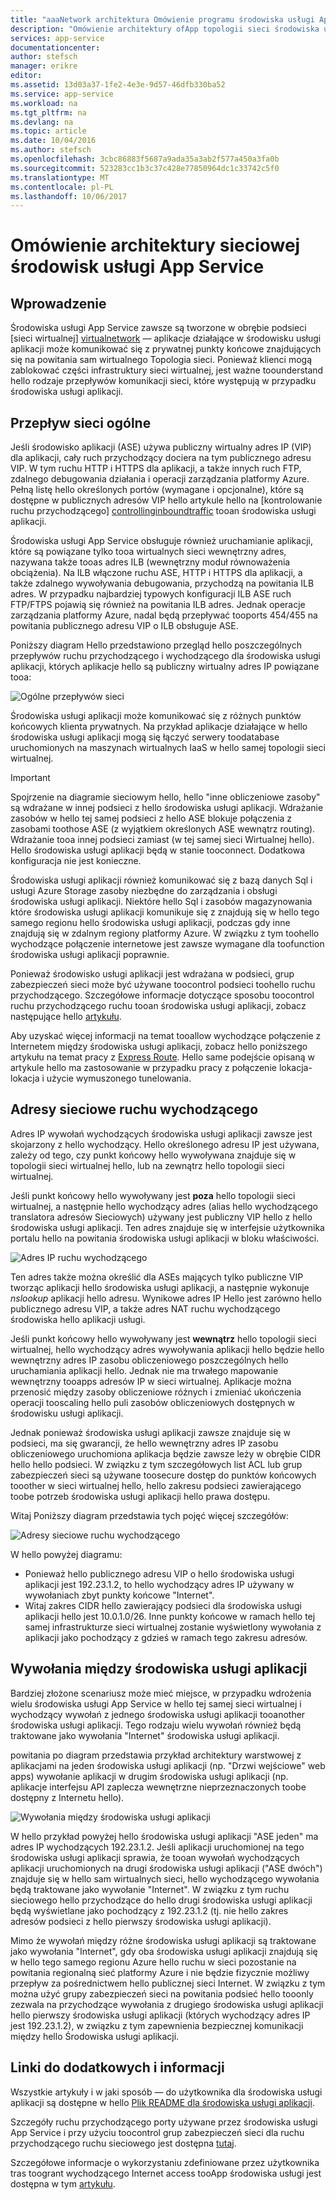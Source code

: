```yaml
---
title: "aaaNetwork architektura Omówienie programu środowiska usługi App Service"
description: "Omówienie architektury ofApp topologii sieci środowiska usługi."
services: app-service
documentationcenter: 
author: stefsch
manager: erikre
editor: 
ms.assetid: 13d03a37-1fe2-4e3e-9d57-46dfb330ba52
ms.service: app-service
ms.workload: na
ms.tgt_pltfrm: na
ms.devlang: na
ms.topic: article
ms.date: 10/04/2016
ms.author: stefsch
ms.openlocfilehash: 3cbc86883f5687a9ada35a3ab2f577a450a3fa0b
ms.sourcegitcommit: 523283cc1b3c37c428e77850964dc1c33742c5f0
ms.translationtype: MT
ms.contentlocale: pl-PL
ms.lasthandoff: 10/06/2017
---
```

# <a name="network-architecture-overview-of-app-service-environments"></a>Omówienie architektury sieciowej środowisk usługi App Service
## <a name="introduction"></a>Wprowadzenie
Środowiska usługi App Service zawsze są tworzone w obrębie podsieci [sieci wirtualnej] [ virtualnetwork] — aplikacje działające w środowisku usługi aplikacji może komunikować się z prywatnej punkty końcowe znajdujących się na powitania sam wirtualnego Topologia sieci.  Ponieważ klienci mogą zablokować części infrastruktury sieci wirtualnej, jest ważne toounderstand hello rodzaje przepływów komunikacji sieci, które występują w przypadku środowiska usługi aplikacji.

## <a name="general-network-flow"></a>Przepływ sieci ogólne
Jeśli środowisko aplikacji (ASE) używa publiczny wirtualny adres IP (VIP) dla aplikacji, cały ruch przychodzący dociera na tym publicznego adresu VIP.  W tym ruchu HTTP i HTTPS dla aplikacji, a także innych ruch FTP, zdalnego debugowania działania i operacji zarządzania platformy Azure.  Pełną listę hello określonych portów (wymagane i opcjonalne), które są dostępne w publicznych adresów VIP hello artykule hello na [kontrolowanie ruchu przychodzącego] [ controllinginboundtraffic] tooan środowiska usługi aplikacji. 

Środowiska usługi App Service obsługuje również uruchamianie aplikacji, które są powiązane tylko tooa wirtualnych sieci wewnętrzny adres, nazywana także tooas adres ILB (wewnętrzny moduł równoważenia obciążenia).  Na ILB włączone ruchu ASE, HTTP i HTTPS dla aplikacji, a także zdalnego wywoływania debugowania, przychodzą na powitania ILB adres.  W przypadku najbardziej typowych konfiguracji ILB ASE ruch FTP/FTPS pojawią się również na powitania ILB adres.  Jednak operacje zarządzania platformy Azure, nadal będą przepływać tooports 454/455 na powitania publicznego adresu VIP o ILB obsługuje ASE.

Poniższy diagram Hello przedstawiono przegląd hello poszczególnych przepływów ruchu przychodzącego i wychodzącego dla środowiska usługi aplikacji, których aplikacje hello są publiczny wirtualny adres IP powiązane tooa:

![Ogólne przepływów sieci][GeneralNetworkFlows]

Środowiska usługi aplikacji może komunikować się z różnych punktów końcowych klienta prywatnych.  Na przykład aplikacje działające w hello środowiska usługi aplikacji mogą się łączyć serwery toodatabase uruchomionych na maszynach wirtualnych IaaS w hello samej topologii sieci wirtualnej.

> [!IMPORTANT]
> Spojrzenie na diagramie sieciowym hello, hello "inne obliczeniowe zasoby" są wdrażane w innej podsieci z hello środowiska usługi aplikacji. Wdrażanie zasobów w hello tej samej podsieci z hello ASE blokuje połączenia z zasobami toothose ASE (z wyjątkiem określonych ASE wewnątrz routing). Wdrażanie tooa innej podsieci zamiast (w tej samej sieci Wirtualnej hello). Hello środowiska usługi aplikacji będą w stanie tooconnect. Dodatkowa konfiguracja nie jest konieczne.
> 
> 

Środowiska usługi aplikacji również komunikować się z bazą danych Sql i usługi Azure Storage zasoby niezbędne do zarządzania i obsługi środowiska usługi aplikacji.  Niektóre hello Sql i zasobów magazynowania które środowiska usługi aplikacji komunikuje się z znajdują się w hello tego samego regionu hello środowiska usługi aplikacji, podczas gdy inne znajdują się w zdalnym regiony platformy Azure.  W związku z tym toohello wychodzące połączenie internetowe jest zawsze wymagane dla toofunction środowiska usługi aplikacji poprawnie. 

Ponieważ środowisko usługi aplikacji jest wdrażana w podsieci, grup zabezpieczeń sieci może być używane toocontrol podsieci toohello ruchu przychodzącego.  Szczegółowe informacje dotyczące sposobu toocontrol ruchu przychodzącego ruchu tooan środowiska usługi aplikacji, zobacz następujące hello [artykułu][controllinginboundtraffic].

Aby uzyskać więcej informacji na temat tooallow wychodzące połączenie z Internetem między środowiska usługi aplikacji, zobacz hello poniższego artykułu na temat pracy z [Express Route][ExpressRoute].  Hello same podejście opisaną w artykule hello ma zastosowanie w przypadku pracy z połączenie lokacja-lokacja i użycie wymuszonego tunelowania.

## <a name="outbound-network-addresses"></a>Adresy sieciowe ruchu wychodzącego
Adres IP wywołań wychodzących środowiska usługi aplikacji zawsze jest skojarzony z hello wychodzący.  Hello określonego adresu IP jest używana, zależy od tego, czy punkt końcowy hello wywoływana znajduje się w topologii sieci wirtualnej hello, lub na zewnątrz hello topologii sieci wirtualnej.

Jeśli punkt końcowy hello wywoływany jest **poza** hello topologii sieci wirtualnej, a następnie hello wychodzący adres (alias hello wychodzącego translatora adresów Sieciowych) używany jest publiczny VIP hello z hello środowiska usługi aplikacji.  Ten adres znajduje się w interfejsie użytkownika portalu hello na powitania środowiska usługi aplikacji w bloku właściwości.

![Adres IP ruchu wychodzącego][OutboundIPAddress]

Ten adres także można określić dla ASEs mających tylko publiczne VIP tworząc aplikacji hello środowiska usługi aplikacji, a następnie wykonuje *nslookup* aplikacji hello adresu. Wynikowe adres IP Hello jest zarówno hello publicznego adresu VIP, a także adres NAT ruchu wychodzącego środowiska hello aplikacji usługi.

Jeśli punkt końcowy hello wywoływany jest **wewnątrz** hello topologii sieci wirtualnej, hello wychodzący adres wywoływania aplikacji hello będzie hello wewnętrzny adres IP zasobu obliczeniowego poszczególnych hello uruchamiania aplikacji hello.  Jednak nie ma trwałego mapowanie wewnętrzny tooapps adresów IP w sieci wirtualnej.  Aplikacje można przenosić między zasoby obliczeniowe różnych i zmieniać ukończenia operacji tooscaling hello puli zasobów obliczeniowych dostępnych w środowisku usługi aplikacji.

Jednak ponieważ środowiska usługi aplikacji zawsze znajduje się w podsieci, ma się gwarancji, że hello wewnętrzny adres IP zasobu obliczeniowego uruchomiona aplikacja będzie zawsze leży w obrębie CIDR hello hello podsieci.  W związku z tym szczegółowych list ACL lub grup zabezpieczeń sieci są używane toosecure dostęp do punktów końcowych tooother w sieci wirtualnej hello, hello zakresu podsieci zawierającego toobe potrzeb środowiska usługi aplikacji hello prawa dostępu.

Witaj Poniższy diagram przedstawia tych pojęć więcej szczegółów:

![Adresy sieciowe ruchu wychodzącego][OutboundNetworkAddresses]

W hello powyżej diagramu:

* Ponieważ hello publicznego adresu VIP o hello środowiska usługi aplikacji jest 192.23.1.2, to hello wychodzący adres IP używany w wywołaniach zbyt punkty końcowe "Internet".
* Witaj zakres CIDR hello zawierający podsieci dla środowiska usługi aplikacji hello jest 10.0.1.0/26.  Inne punkty końcowe w ramach hello tej samej infrastrukturze sieci wirtualnej zostanie wyświetlony wywołania z aplikacji jako pochodzący z gdzieś w ramach tego zakresu adresów.

## <a name="calls-between-app-service-environments"></a>Wywołania między środowiska usługi aplikacji
Bardziej złożone scenariusz może mieć miejsce, w przypadku wdrożenia wielu środowiska usługi App Service w hello tej samej sieci wirtualnej i wychodzący wywołań z jednego środowiska usługi aplikacji tooanother środowiska usługi aplikacji.  Tego rodzaju wielu wywołań również będą traktowane jako wywołania "Internet" środowiska usługi aplikacji.

powitania po diagram przedstawia przykład architektury warstwowej z aplikacjami na jeden środowiska usługi aplikacji (np. "Drzwi wejściowe" web apps) wywołanie aplikacji w drugim środowiska usługi aplikacji (np. aplikacje interfejsu API zaplecza wewnętrzne nieprzeznaczonych toobe dostępny z Internetu hello). 

![Wywołania między środowiska usługi aplikacji][CallsBetweenAppServiceEnvironments] 

W hello przykład powyżej hello środowiska usługi aplikacji "ASE jeden" ma adres IP wychodzących 192.23.1.2.  Jeśli aplikacji uruchomionej na tego środowiska usługi aplikacji sprawia, że tooan wywołań wychodzących aplikacji uruchomionych na drugi środowiska usługi aplikacji ("ASE dwóch") znajduje się w hello sam wirtualnych sieci, hello wychodzącego wywołania będą traktowane jako wywołanie "Internet".  W związku z tym ruchu sieciowego hello przychodzące do hello drugi środowiska usługi aplikacji będą wyświetlane jako pochodzący z 192.23.1.2 (tj. nie hello zakres adresów podsieci z hello pierwszy środowiska usługi aplikacji).

Mimo że wywołań między różne środowiska usługi aplikacji są traktowane jako wywołania "Internet", gdy oba środowiska usługi aplikacji znajdują się w hello tego samego regionu Azure hello ruchu w sieci pozostanie na powitania regionalną sieć platformy Azure i nie będzie fizycznie możliwy przepływ za pośrednictwem hello publicznej sieci Internet.  W związku z tym można użyć grupy zabezpieczeń sieci na powitania podsieć hello tooonly zezwala na przychodzące wywołania z drugiego środowiska usługi aplikacji hello pierwszy środowiska usługi aplikacji (których wychodzący adres IP jest 192.23.1.2), w związku z tym zapewnienia bezpiecznej komunikacji między hello Środowiska usługi aplikacji.

## <a name="additional-links-and-information"></a>Linki do dodatkowych i informacji
Wszystkie artykuły i w jaki sposób — do użytkownika dla środowiska usługi aplikacji są dostępne w hello [Plik README dla środowiska usługi aplikacji](../app-service/app-service-app-service-environments-readme.md).

Szczegóły ruchu przychodzącego porty używane przez środowiska usługi App Service i przy użyciu toocontrol grup zabezpieczeń sieci dla ruchu przychodzącego ruchu sieciowego jest dostępna [tutaj][controllinginboundtraffic].

Szczegółowe informacje o wykorzystaniu zdefiniowane przez użytkownika tras toogrant wychodzącego Internet access tooApp środowiska usługi jest dostępna w tym [artykułu][ExpressRoute]. 

<!-- LINKS -->
[virtualnetwork]: http://azure.microsoft.com/services/virtual-network/
[controllinginboundtraffic]:  http://azure.microsoft.com/documentation/articles/app-service-app-service-environment-control-inbound-traffic/
[ExpressRoute]:  http://azure.microsoft.com/documentation/articles/app-service-app-service-environment-network-configuration-expressroute/

<!-- IMAGES -->
[GeneralNetworkFlows]: ./media/app-service-app-service-environment-network-architecture-overview/NetworkOverview-1.png
[OutboundIPAddress]: ./media/app-service-app-service-environment-network-architecture-overview/OutboundIPAddress-1.png
[OutboundNetworkAddresses]: ./media/app-service-app-service-environment-network-architecture-overview/OutboundNetworkAddresses-1.png
[CallsBetweenAppServiceEnvironments]: ./media/app-service-app-service-environment-network-architecture-overview/CallsBetweenEnvironments-1.png

